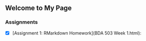 ## Welcome to My Page

 ### Assignments

- [x] [Assignment 1: RMarkdown Homework](BDA 503 Week 1.html):


